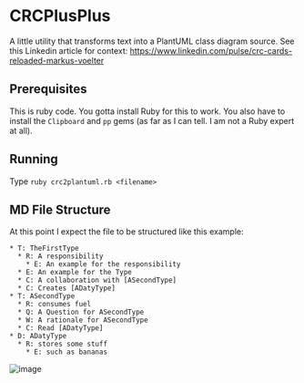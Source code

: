 # CRCPlusPlus
A little utility that transforms text into a PlantUML class diagram source. See this Linkedin article for context: https://www.linkedin.com/pulse/crc-cards-reloaded-markus-voelter

## Prerequisites

This is ruby code. You gotta install Ruby for this to work. You also have to install the `Clipboard` and `pp` gems (as far as I can tell. I am not a Ruby expert at all).

## Running

Type `ruby crc2plantuml.rb <filename>`

## MD File Structure

At this point I expect the file to be structured like this example:

```
* T: TheFirstType
  * R: A responsibility
    * E: An example for the responsibility
  * E: An example for the Type
  * C: A collaboration with [ASecondType]
  * C: Creates [ADatyType]
* T: ASecondType 
  * R: consumes fuel
  * Q: A Question for ASecondType
  * W: A rationale for ASecondType
  * C: Read [ADatyType]
* D: ADatyType
  * R: stores some stuff
    * E: such as bananas
```

![image](https://user-images.githubusercontent.com/592330/220734258-dab2044e-8170-4ce1-b609-dcde95decac2.png)
